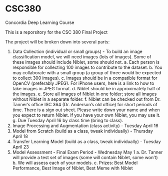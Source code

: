 # CSC380
Concordia Deep Learning Course

This is a reporsitory for the CSC 380 Final Project

The project will be broken down into several parts:
1. Data Collection (individual or small groups) - To build an image classification model, we will need images (lots of images). Some of these images should include Niblet, some should not.
    a. Each person is responsible for collecting 100 images to contribute to the dataset.
    b. You may collaborate with a small group (a group of three would be expected to collect 300 images).
    c. Images should be in a compatible format for OpenCV (preferably JPEG). For iPhone users, here is a link to how to take images in JPEG format.
    d. Niblet should be in approximately half of the images.
    e. Store all images of Niblet in one folder; store all images without Niblet in a separate folder.
    f. Niblet can be checked out from Dr. Tanner’s office ISC 364 (Dr. Anderson’s old office) for short periods of time. There is a sign out sheet. Please write down your name and when you expect to return Niblet. If you have your own Niblet, you may use it.
    g. Due Tuesday April 16 by class time (bring to class).
2. Image Processing and Augmentation (class activity) - Tuesday April 16
3. Model from Scratch (build as a class, tweak individually) - Thursday April 18
4. Transfer Learning Model (build as a class, tweak individually) - Tuesday April 23
5. Model Assessment - Final Exam Period - Wednesday May 1
    a. Dr. Tanner will provide a test set of images (some will contain Niblet, some won’t)
    b. We will assess each of your models.
    c. Prizes: Best Model Performance, Best Image of Niblet, Best Meme with Niblet

